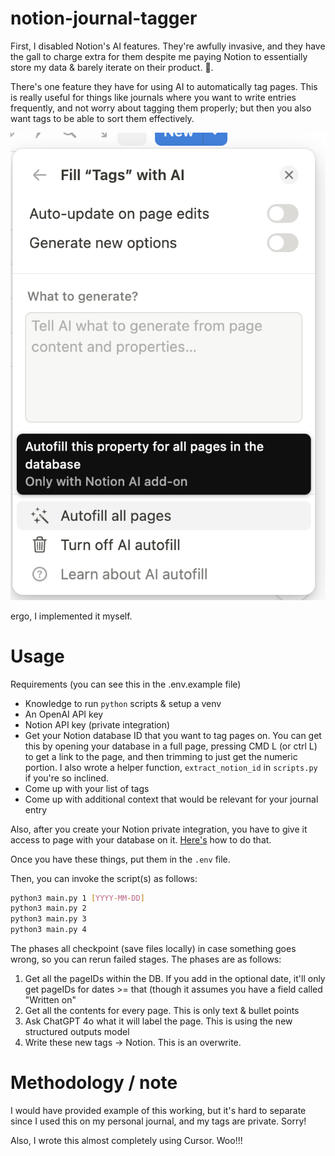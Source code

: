 # notion-journal-tagger

First, I disabled Notion's AI features. They're awfully invasive, and they have the gall to charge extra for them despite me paying Notion to essentially store my data & barely iterate on their product. 🤮.

There's one feature they have for using AI to automatically tag pages. This is really useful for things like journals where you want to write entries frequently, and not worry about tagging them properly; but then you also want tags to be able to sort them effectively.

![Notion AI Tagging](images/notion-ai-tag.png)

ergo, I implemented it myself.

# Usage

Requirements (you can see this in the .env.example file)
* Knowledge to run `python` scripts & setup a venv
* An OpenAI API key
* Notion API key (private integration)
* Get your Notion database ID that you want to tag pages on. You can get this by opening your database in a full page, pressing CMD L (or ctrl L) to get a link to the page, and then trimming to just get the numeric portion. I also wrote a helper function, `extract_notion_id` in `scripts.py` if you're so inclined.
* Come up with your list of tags
* Come up with additional context that would be relevant for your journal entry

Also, after you create your Notion private integration, you have to give it access to page with your database on it. [Here's](https://developers.notion.com/docs/create-a-notion-integration#give-your-integration-page-permissions) how to do that.

Once you have these things, put them in the `.env` file.

Then, you can invoke the script(s) as follows:

```sh
python3 main.py 1 [YYYY-MM-DD]
python3 main.py 2
python3 main.py 3
python3 main.py 4
```

The phases all checkpoint (save files locally) in case something goes wrong, so you can rerun failed stages. The phases are as follows:

1. Get all the pageIDs within the DB. If you add in the optional date, it'll only get pageIDs for dates >= that (though it assumes you have a field called "Written on"
2. Get all the contents for every page. This is only text & bullet points
3. Ask ChatGPT 4o what it will label the page. This is using the new structured outputs model
4. Write these new tags -> Notion. This is an overwrite.

# Methodology / note

I would have provided example of this working, but it's hard to separate since I used this on my personal journal, and my tags are private. Sorry!

Also, I wrote this almost completely using Cursor. Woo!!!
